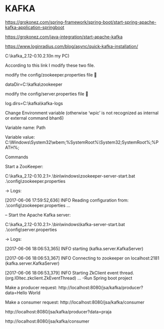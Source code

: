 # KAFKA


https://grokonez.com/spring-framework/spring-boot/start-spring-apache-kafka-application-springboot

https://grokonez.com/java-integration/start-apache-kafka

https://www.loginradius.com/blog/async/quick-kafka-installation/

C:\kafka_2.12-0.10.2.1(In my PC)

According to this link I modify these two file.

modify the config/zookeeper.properties file     

dataDir=C:\kafka\zookeeper

modify the config/server.properties file         

log.dirs=C:\kafka\kafka-logs

Change Environment variable (otherwise ‘wpic’ is not recognized as internal or external command bhan6)

Variable name: Path

Variable value: C:\Windows\System32\wbem;%SystemRoot%\System32\;SystemRoot%;%PATH%;

Commands

 Start a ZooKeeper:
 
C:\kafka_2.12-0.10.2.1>.\bin\windows\zookeeper-server-start.bat .\config\zookeeper.properties
 
-> Logs:

[2017-06-06 17:59:52,636] INFO Reading configuration from: .\config\zookeeper.properties
...

– Start the Apache Kafka server:

C:\kafka_2.12-0.10.2.1>.\bin\windows\kafka-server-start.bat .\config\server.properties
 
-> Logs:

[2017-06-06 18:06:53,365] INFO starting (kafka.server.KafkaServer)

[2017-06-06 18:06:53,367] INFO Connecting to zookeeper on localhost:2181 (kafka.server.KafkaServer)

[2017-06-06 18:06:53,379] INFO Starting ZkClient event thread. (org.I0Itec.zkclient.ZkEventThread)
...
-Run Spring boot project

Make a producer request: http://localhost:8080/jsa/kafka/producer?data=Hello World

Make a consumer request: http://localhost:8080/jsa/kafka/consumer

http://localhost:8080/jsa/kafka/producer?data=praja

http://localhost:8080/jsa/kafka/consumer
